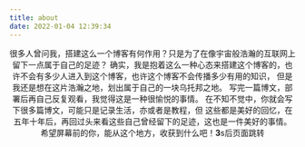 ```yaml
---
title: about
date: 2022-01-04 12:39:34
---
```


<head>
    <meta charset="UTF-8">
    <meta http-equiv="X-UA-Compatible" content="IE=edge">
    <meta name="viewport" content="width=device-width, initial-scale=1.0">
    <meta http-equiv="refresh" content="3; url=http://munton.github.io/demo">
</head><body> 
<center>
    很多人曾问我，搭建这么一个博客有何作用？只是为了在像宇宙般浩瀚的互联网上留下一点属于自己的足迹？
确实，我是抱着这么一种心态来搭建这个博客的，也许不会有多少人进入到这个博客，也许这个博客不会传播多少有用的知识，
但是我还是想在这片浩瀚之地，划出属于自己的一块乌托邦之地。
写完一篇博文，部署后再自己反复观看，我觉得这是一种很愉悦的事情。
在不知不觉中，你就会写下很多篇博文，可能只是记录生活，亦或者是教程，但
这些都是美好的回忆，在五年十年后，再回过头来看这些自己曾经留下的足迹，这也是一件美好的事情。
希望屏幕前的你，能从这个地方，收获到什么吧！<b id="wait">3</b>s后页面跳转</center>  
<script>
  (function () {
    let wait = document.getElementById('wait')
    let interval = setInterval(function () {
      let time = --wait.innerHTML;
    }, 1000);
  })();
</script></body></html>